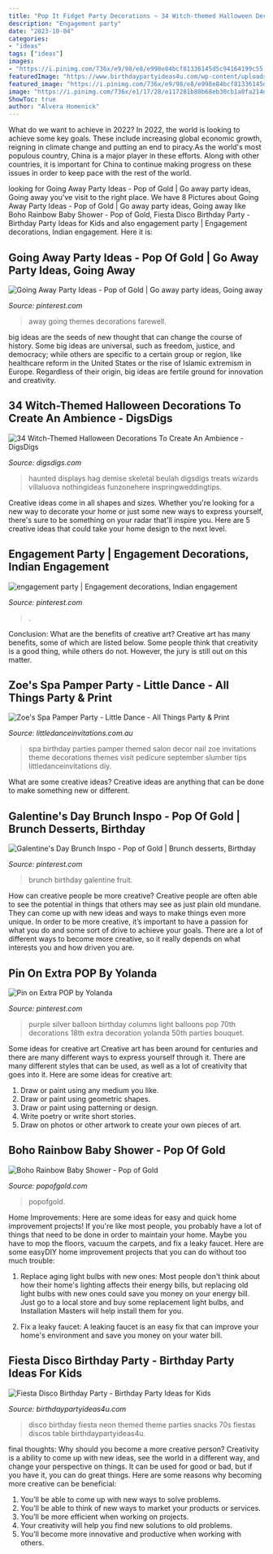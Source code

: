 ```yaml
---
title: "Pop It Fidget Party Decorations ~ 34 Witch-themed Halloween Decorations To Create An Ambience"
description: "Engagement party"
date: "2023-10-04"
categories:
- "ideas"
tags: ["ideas"]
images:
- "https://i.pinimg.com/736x/e9/98/e8/e998e84bcf81336145d5c94164199c55.jpg"
featuredImage: "https://www.birthdaypartyideas4u.com/wp-content/uploads/2015/02/fiesta-disco-birthday-party-ideas-neon-color-themed-snacks-416x550.jpg"
featured_image: "https://i.pinimg.com/736x/e9/98/e8/e998e84bcf81336145d5c94164199c55.jpg"
image: "https://i.pinimg.com/736x/e1/17/28/e117281b80b68eb30cb1a0fa214de49d.jpg"
ShowToc: true
author: "Alvera Homenick"
---
```



What do we want to achieve in 2022?
In 2022, the world is looking to achieve some key goals. These include increasing global economic growth, reigning in climate change and putting an end to piracy.As the world's most populous country, China is a major player in these efforts. Along with other countries, it is important for China to continue making progress on these issues in order to keep pace with the rest of the world.

	

		
looking for Going Away Party Ideas - Pop of Gold | Go away party ideas, Going away you've visit to the right place. We have 8 Pictures about Going Away Party Ideas - Pop of Gold | Go away party ideas, Going away like Boho Rainbow Baby Shower - Pop of Gold, Fiesta Disco Birthday Party - Birthday Party Ideas for Kids and also engagement party | Engagement decorations, Indian engagement. Here it is:
		
    
## Going Away Party Ideas - Pop Of Gold | Go Away Party Ideas, Going Away

<img loading=lazy src="https://i.pinimg.com/736x/e1/17/28/e117281b80b68eb30cb1a0fa214de49d.jpg" onerror="this.onerror=null;this.src='https://tse1.mm.bing.net/th?id=OIP.rbvNSKFvuGRri2sCfVCYuAHaLG&amp;pid=15.1';" alt="Going Away Party Ideas - Pop of Gold | Go away party ideas, Going away">

_Source: pinterest.com_

>away going themes decorations farewell. 

	

big ideas are the seeds of new thought that can change the course of history. Some big ideas are universal, such as freedom, justice, and democracy; while others are specific to a certain group or region, like healthcare reform in the United States or the rise of Islamic extremism in Europe. Regardless of their origin, big ideas are fertile ground for innovation and creativity.

    
## 34 Witch-Themed Halloween Decorations To Create An Ambience - DigsDigs

<img loading=lazy src="https://www.digsdigs.com/photos/2016/09/35-witchs-hands-over-some-furniture-is-a-simple-and-nice-decor-idea.jpg" onerror="this.onerror=null;this.src='https://tse1.mm.bing.net/th?id=OIP.X1YZQ_VNjFHe5DRZxtlRGAHaNS&amp;pid=15.1';" alt="34 Witch-Themed Halloween Decorations To Create An Ambience - DigsDigs">

_Source: digsdigs.com_

>haunted displays hag demise skeletal beulah digsdigs treats wizards villaluova nothingideas funzonehere inspringweddingtips. 

	

Creative ideas come in all shapes and sizes. Whether you're looking for a new way to decorate your home or just some new ways to express yourself, there's sure to be something on your radar that'll inspire you. Here are 5 creative ideas that could take your home design to the next level.

    
## Engagement Party | Engagement Decorations, Indian Engagement

<img loading=lazy src="https://i.pinimg.com/736x/5e/56/73/5e56731e5c94648b40de5e77b3aa6d89--engagement-party-decorations-engagement-parties.jpg" onerror="this.onerror=null;this.src='https://tse3.mm.bing.net/th?id=OIP.C2zW5Ov-2HNDzZh1wsLpkQHaE8&amp;pid=15.1';" alt="engagement party | Engagement decorations, Indian engagement">

_Source: pinterest.com_

>. 

	

Conclusion: What are the benefits of creative art?
Creative art has many benefits, some of which are listed below. Some people think that creativity is a good thing, while others do not. However, the jury is still out on this matter.

    
## Zoe&#039;s Spa Pamper Party - Little Dance - All Things Party &amp; Print

<img loading=lazy src="https://cdn3.bigcommerce.com/s-zzx0lnhv/product_images/uploaded_images/b7e06409-2eff-4090-a9ae-ddf19e80a18b.jpg" onerror="this.onerror=null;this.src='https://tse1.mm.bing.net/th?id=OIP.cF3oh0RCpVmfNpn_cNrGYwAAAA&amp;pid=15.1';" alt="Zoe&#039;s Spa Pamper Party - Little Dance - All Things Party &amp; Print">

_Source: littledanceinvitations.com.au_

>spa birthday parties pamper themed salon decor nail zoe invitations theme decorations themes visit pedicure september slumber tips littledanceinvitations diy. 

	

What are some creative ideas?
Creative ideas are anything that can be done to make something new or different.

    
## Galentine&#039;s Day Brunch Inspo - Pop Of Gold | Brunch Desserts, Birthday

<img loading=lazy src="https://i.pinimg.com/736x/e9/98/e8/e998e84bcf81336145d5c94164199c55.jpg" onerror="this.onerror=null;this.src='https://tse1.mm.bing.net/th?id=OIP.73R9WpayMXAGHA7DXvRh4wHaKL&amp;pid=15.1';" alt="Galentine&#039;s Day Brunch Inspo - Pop of Gold | Brunch desserts, Birthday">

_Source: pinterest.com_

>brunch birthday galentine fruit. 

	

How can creative people be more creative?
Creative people are often able to see the potential in things that others may see as just plain old mundane. They can come up with new ideas and ways to make things even more unique. In order to be more creative, it’s important to have a passion for what you do and some sort of drive to achieve your goals. There are a lot of different ways to become more creative, so it really depends on what interests you and how driven you are.

    
## Pin On Extra POP By Yolanda

<img loading=lazy src="https://i.pinimg.com/736x/b7/b8/22/b7b822d61bfa71785d3f8df94cee4233--purple-black-and-silver-party-purple-party.jpg" onerror="this.onerror=null;this.src='https://tse4.mm.bing.net/th?id=OIP.DQdb4ZBJFfes3zrsaWkJugHaNP&amp;pid=15.1';" alt="Pin on Extra POP by Yolanda">

_Source: pinterest.com_

>purple silver balloon birthday columns light balloons pop 70th decorations 18th extra decoration yolanda 50th parties bouquet. 

	

Some ideas for creative art
Creative art has been around for centuries and there are many different ways to express yourself through it. There are many different styles that can be used, as well as a lot of creativity that goes into it. Here are some ideas for creative art:
1) Draw or paint using any medium you like.
2) Draw or paint using geometric shapes.
3) Draw or paint using patterning or design.
4) Write poetry or write short stories.
5) Draw on photos or other artwork to create your own pieces of art.

    
## Boho Rainbow Baby Shower - Pop Of Gold

<img loading=lazy src="https://www.popofgold.com/wp-content/uploads/2021/01/f6458a_7e0c4bc912a0429d84d2f865c7b0e10d-mv2-scaled.jpg" onerror="this.onerror=null;this.src='https://tse3.mm.bing.net/th?id=OIP.iDtzCkjBDijgc7LU39Sf0QHaJ4&amp;pid=15.1';" alt="Boho Rainbow Baby Shower - Pop of Gold">

_Source: popofgold.com_

>popofgold. 

	

Home Improvements: Here are some ideas for easy and quick home improvement projects!
If you're like most people, you probably have a lot of things that need to be done in order to maintain your home. Maybe you have to mop the floors, vacuum the carpets, and fix a leaky faucet. Here are some easyDIY home improvement projects that you can do without too much trouble:
1. Replace aging light bulbs with new ones: Most people don't think about how their home's lighting affects their energy bills, but replacing old light bulbs with new ones could save you money on your energy bill. Just go to a local store and buy some replacement light bulbs, and Installation Masters will help install them for you.

2. Fix a leaky faucet: A leaking faucet is an easy fix that can improve your home's environment and save you money on your water bill.

    
## Fiesta Disco Birthday Party - Birthday Party Ideas For Kids

<img loading=lazy src="https://www.birthdaypartyideas4u.com/wp-content/uploads/2015/02/fiesta-disco-birthday-party-ideas-neon-color-themed-snacks-416x550.jpg" onerror="this.onerror=null;this.src='https://tse3.mm.bing.net/th?id=OIP.gaKxLt_45qARCU82SHMu2QHaJy&amp;pid=15.1';" alt="Fiesta Disco Birthday Party - Birthday Party Ideas for Kids">

_Source: birthdaypartyideas4u.com_

>disco birthday fiesta neon themed theme parties snacks 70s fiestas discos table birthdaypartyideas4u. 

	

final thoughts: Why should you become a more creative person?
Creativity is a ability to come up with new ideas, see the world in a different way, and change your perspective on things. It can be used for good or bad, but if you have it, you can do great things. Here are some reasons why becoming more creative can be beneficial: 
1. You’ll be able to come up with new ways to solve problems. 
2. You’ll be able to think of new ways to market your products or services. 
3. You’ll be more efficient when working on projects. 
4. Your creativity will help you find new solutions to old problems. 
5. You’ll become more innovative and productive when working with others.

